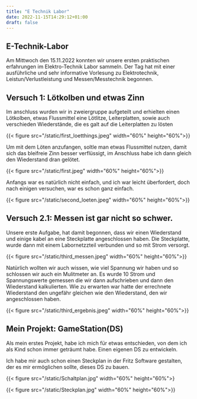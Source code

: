 ```yaml
---
title: "E Technik Labor"
date: 2022-11-15T14:29:12+01:00
draft: false
---
```

## E-Technik-Labor
Am Mittwoch den 15.11.2022 konnten wir unsere ersten praktischen erfahrungen im Elektro-Technik Labor sammeln.
Der Tag hat mit einer ausführliche und sehr informative Vorlesung zu Elektrotechnik, Leistun/Verlustleistung und Messen/Messtechnik begonnen.


## Versuch 1: Lötkolben und etwas Zinn

Im anschluss wurden wir in zweiergruppe aufgeteilt und erhielten einen Lötkolben, etwas Flussmittel eine Lötlitze, Leiterplatten, sowie auch verschieden Wiederstände, die es galt auf die Leiterplatten zu lösten

{{< figure src="/static/first_loetthings.jpeg"  width="60%" height="60%">}}


Um mit dem Löten anzufangen, soltle man etwas Flussmittel nutzen, damit sich das bleifreie Zinn besser verflüssigt, im Anschluss habe ich dann gleich den Wiederstand dran gelötet. 



{{< figure src="/static/first.jpeg"  width="60%" height="60%">}}


Anfangs war es natürlich nicht einfach, und ich war leicht überfordert, doch nach einigen versuchen, war es schon ganz einfach.


{{< figure src="/static/second_loeten.jpeg"  width="60%" height="60%">}}


## Versuch 2.1: Messen ist gar nicht so schwer.

Unsere erste Aufgabe, hat damit begonnen, dass wir einen Wiederstand und einige kabel an eine Steckplatte angeschlossen haben. Die Steckplatte, wurde dann mit einem Labornetzzteil verbunden und so mit Strom versorgt.

{{< figure src="/static/third_messen.jpeg"  width="60%" height="60%">}}

Natürlich wollten wir auch wissen, wie viel Spannung wir haben und so schlossen wir auch ein Mulitmeter an. Es wurde 10 Strom und Spannungswerte gemessen die wir dann aufschrieben und dann den Wiederstand kalkulierten. Wie zu erwarten war hatte der errechnete Wiederstand den ungefähr gleichen wie den Wiederstand, den wir angeschlossen haben.

{{< figure src="/static/third_ergebnis.jpeg"  width="60%" height="60%">}}


## Mein Projekt: GameStation(DS)

Als mein erstes Projekt, habe ich mich für etwas entschieden, von dem ich als Kind schon immer geträumt habe. Einen eigenen DS zu entwickeln.

Ich habe mir auch schon einen Steckplan in der Fritz Software gestalten, der es mir ermöglichen sollte, dieses DS zu bauen.

{{< figure src="/static/Schaltplan.jpg"  width="60%" height="60%">}

{{< figure src="/static/Steckplan.jpg"  width="60%" height="60%">}}

